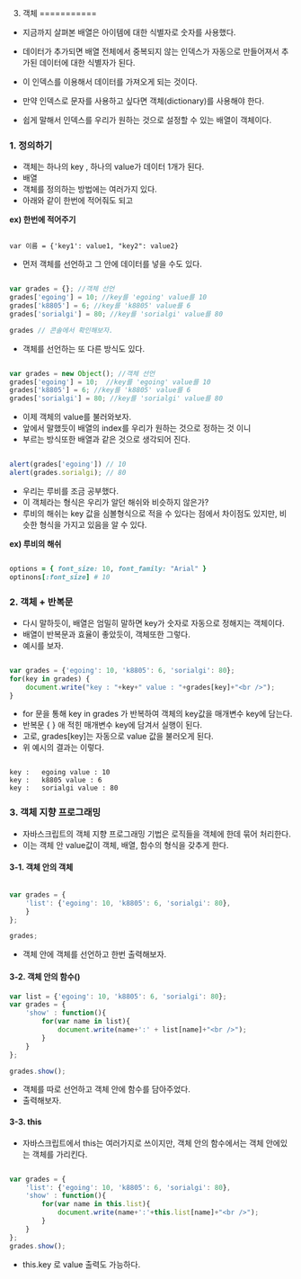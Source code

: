 
3. 객체
===========

- 지금까지 살펴본 배열은 아이템에 대한 식별자로 숫자를 사용했다.
- 데이터가 추가되면 배열 전체에서 중복되지 않는 인덱스가 자동으로 만들어져서 추가된 데이터에 대한 식별자가 된다.
- 이 인덱스를 이용해서 데이터를 가져오게 되는 것이다.
- 만약 인덱스로 문자를 사용하고 싶다면 객체(dictionary)를 사용해야 한다.


- 쉽게 말해서 인덱스를 우리가 원하는 것으로 설정할 수 있는 배열이 객체이다.


### 1. 정의하기

- 객체는 하나의 key , 하나의 value가 데이터 1개가 된다.
- 배열
- 객체를 정의하는 방법에는 여러가지 있다.
- 아래와 같이 한번에 적어줘도 되고

**ex) 한번에 적어주기**
~~~

var 이름 = {'key1': value1, "key2": value2}

~~~

- 먼저 객체를 선언하고 그 안에 데이터를 넣을 수도 있다.

~~~javascript

var grades = {}; //객체 선언
grades['egoing'] = 10; //key를 'egoing' value를 10
grades['k8805'] = 6; //key를 'k8805' value를 6
grades['sorialgi'] = 80; //key를 'sorialgi' value를 80

grades // 콘솔에서 확인해보자.
~~~

- 객체를 선언하는 또 다른 방식도 있다.

~~~javascript

var grades = new Object(); //객체 선언
grades['egoing'] = 10;  //key를 'egoing' value를 10
grades['k8805'] = 6; //key를 'k8805' value를 6
grades['sorialgi'] = 80; //key를 'sorialgi' value를 80

~~~

- 이제 객체의 value를 불러와보자.
- 앞에서 말했듯이 배열의 index를 우리가 원하는 것으로 정하는 것 이니
- 부르는 방식또한 배열과 같은 것으로 생각되어 진다.

~~~javascript

alert(grades['egoing']) // 10
alert(grades.sorialgi); // 80
~~~

- 우리는 루비를 조금 공부했다.
- 이 객체라는 형식은 우리가 알던 해쉬와 비슷하지 않은가?
- 루비의 해쉬는 key 값을 심볼형식으로 적을 수 있다는 점에서 차이점도 있지만, 비슷한 형식을 가지고 있음을 알 수 있다.

**ex) 루비의 해쉬**
~~~ruby

options = { font_size: 10, font_family: "Arial" }
optinons[:font_size] # 10
~~~


### 2. 객체 + 반복문

- 다시 말하듯이, 배열은 엄밀히 말하면 key가 숫자로 자동으로 정해지는 객체이다.
- 배열이 반복문과 효율이 좋았듯이, 객체또한 그렇다.
- 예시를 보자.

~~~javascript

var grades = {'egoing': 10, 'k8805': 6, 'sorialgi': 80};
for(key in grades) {
    document.write("key : "+key+" value : "+grades[key]+"<br />");
}

~~~

- for 문을 통해 key in grades 가 반복하여 객체의 key값을 매개변수 key에 담는다.
- 반복문 { } 애 적힌 매개변수 key에 담겨서 실행이 된다.
- 고로, grades[key]는 자동으로 value 값을 불러오게 된다.
- 위 예시의 결과는 이렇다.

~~~

key :   egoing value : 10
key :   k8805 value : 6
key :   sorialgi value : 80

~~~

### 3. 객체 지향 프로그래밍

- 자바스크립트의 객체 지향 프로그래밍 기법은 로직들을 객체에 한데 묶어 처리한다.
- 이는 객체 안 value값이 객체, 배열, 함수의 형식을 갖추게 한다.

#### 3-1. 객체 안의 객체

~~~javascript

var grades = {
    'list': {'egoing': 10, 'k8805': 6, 'sorialgi': 80},
    }
};

grades;

~~~

- 객체 안에 객체를 선언하고 한번 출력해보자.

#### 3-2. 객체 안의 함수()

~~~javascript
var list = {'egoing': 10, 'k8805': 6, 'sorialgi': 80};
var grades = {
    'show' : function(){
        for(var name in list){
            document.write(name+':' + list[name]+"<br />");
        }
    }
};

grades.show();

~~~

- 객체를 따로 선언하고 객체 안에 함수를 담아주었다.
- 출력해보자.

#### 3-3. this

- 자바스크립트에서 this는 여러가지로 쓰이지만, 객체 안의 함수에서는 객체 안에있는 객체를 가리킨다.

~~~javascript

var grades = {
    'list': {'egoing': 10, 'k8805': 6, 'sorialgi': 80},
    'show' : function(){
        for(var name in this.list){
            document.write(name+':'+this.list[name]+"<br />");
        }
    }
};
grades.show();

~~~

- this.key 로 value 출력도 가능하다.
